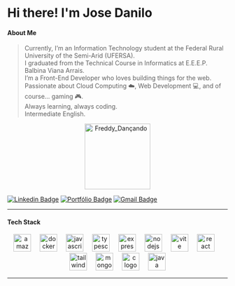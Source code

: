 # Hi there! I'm Jose Danilo
#### About Me
 > Currently, I’m an Information Technology student at the Federal Rural University of the Semi-Arid (UFERSA).\
> I graduated from the Technical Course in Informatics at E.E.E.P. Balbina Viana Arrais.\
> I’m a Front-End Developer who loves building things for the web.\
> Passionate about Cloud Computing ☁️, Web Development 💻, and of course... gaming 🎮.\
> Always learning, always coding.\
> Intermediate English.

<p align="center">
  <img src="https://static.wikia.nocookie.net/freddy-fazbears-pizza/images/f/f1/Into_the_Pit_Freddy_%28Dancing%29.gif" alt="Freddy_Dançando" width="150" />
</p>


[![Linkedin Badge](https://img.shields.io/badge/-LinkedIn-444?style=flat-square&logo=Linkedin&logoColor=white)](https://www.linkedin.com/in/josedanilos/)  [![Portfólio Badge](https://img.shields.io/badge/-Portifólio-333?style=flat-square&logo=linktree&logoColor=white)](https://jdanilo.ufersa.dev.br/)  [![Gmail Badge](https://img.shields.io/badge/-danilojose.1d@gmail.com-555?style=flat-square&logo=Gmail&logoColor=white)](mailto:danilojose.1d@gmail.com)

---

#### Tech Stack
<div align="center">
  <img src="https://skillicons.dev/icons?i=aws" height="40" alt="amazonwebservices logo"  />
  <img width="12" />
  <img src="https://skillicons.dev/icons?i=docker" height="40" alt="docker logo"  />
  <img width="12" />
  <img src="https://skillicons.dev/icons?i=js" height="40" alt="javascript logo"  />
  <img width="12" />
  <img src="https://skillicons.dev/icons?i=ts" height="40" alt="typescript logo"  />
  <img width="12" />
  <img src="https://skillicons.dev/icons?i=express" height="40" alt="express logo"  />
  <img width="12" />
  <img src="https://skillicons.dev/icons?i=nodejs" height="40" alt="nodejs logo"  />
  <img width="12" />
  <img src="https://skillicons.dev/icons?i=vite" height="40" alt="vite logo"  />
  <img width="12" />
  <img src="https://skillicons.dev/icons?i=react" height="40" alt="react logo"  />
  <img width="12" />
  <img src="https://skillicons.dev/icons?i=tailwind" height="40" alt="tailwindcss logo"  />
  <img width="12" />
  <img src="https://skillicons.dev/icons?i=mongodb" height="40" alt="mongodb logo"  />
  <img width="12" />
  <img src="https://skillicons.dev/icons?i=c" height="40" alt="c logo"  />
  <img width="12" />
  <img src="https://skillicons.dev/icons?i=java" height="40" alt="java logo"  />
</div>

---
